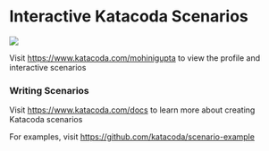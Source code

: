 # Interactive Katacoda Scenarios

[![](http://shields.katacoda.com/katacoda/mohinigupta/count.svg)](https://www.katacoda.com/mohinigupta "Get your profile on Katacoda.com")

Visit https://www.katacoda.com/mohinigupta to view the profile and interactive scenarios

### Writing Scenarios
Visit https://www.katacoda.com/docs to learn more about creating Katacoda scenarios

For examples, visit https://github.com/katacoda/scenario-example
